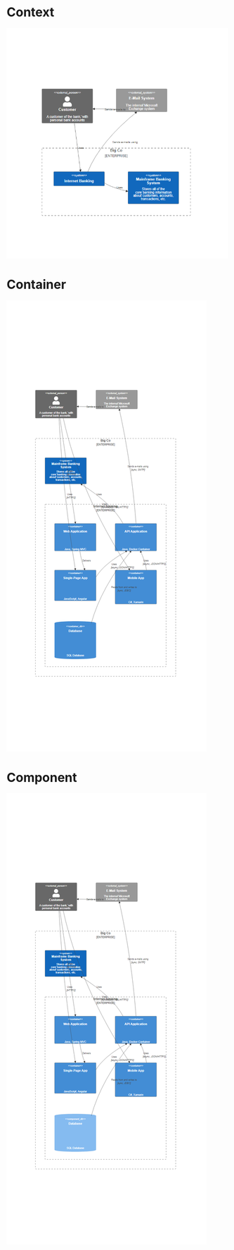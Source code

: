 # Context
![diagram](./context.png)

# Container
![diagram](./container.png)

# Component
![diagram](./component.png)

